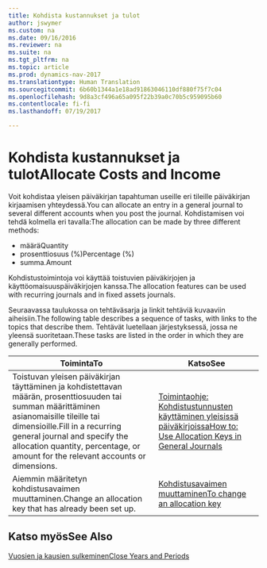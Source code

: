 ```yaml
---
title: Kohdista kustannukset ja tulot
author: jswymer
ms.custom: na
ms.date: 09/16/2016
ms.reviewer: na
ms.suite: na
ms.tgt_pltfrm: na
ms.topic: article
ms.prod: dynamics-nav-2017
ms.translationtype: Human Translation
ms.sourcegitcommit: 6b60b1344a1e18ad91863046110df880f75f7c04
ms.openlocfilehash: 9d8a3cf496a65a095f22b39a0c70b5c959095b60
ms.contentlocale: fi-fi
ms.lasthandoff: 07/19/2017

---
```

# <a name="allocate-costs-and-income"></a><span data-ttu-id="725e6-102">Kohdista kustannukset ja tulot</span><span class="sxs-lookup"><span data-stu-id="725e6-102">Allocate Costs and Income</span></span>
<span data-ttu-id="725e6-103">Voit kohdistaa yleisen päiväkirjan tapahtuman useille eri tileille päiväkirjan kirjaamisen yhteydessä.</span><span class="sxs-lookup"><span data-stu-id="725e6-103">You can allocate an entry in a general journal to several different accounts when you post the journal.</span></span> <span data-ttu-id="725e6-104">Kohdistamisen voi tehdä kolmella eri tavalla:</span><span class="sxs-lookup"><span data-stu-id="725e6-104">The allocation can be made by three different methods:</span></span>

- <span data-ttu-id="725e6-105">määrä</span><span class="sxs-lookup"><span data-stu-id="725e6-105">Quantity</span></span>
- <span data-ttu-id="725e6-106">prosenttiosuus (%)</span><span class="sxs-lookup"><span data-stu-id="725e6-106">Percentage (%)</span></span>
- <span data-ttu-id="725e6-107">summa.</span><span class="sxs-lookup"><span data-stu-id="725e6-107">Amount</span></span>

<span data-ttu-id="725e6-108">Kohdistustoimintoja voi käyttää toistuvien päiväkirjojen ja käyttöomaisuuspäiväkirjojen kanssa.</span><span class="sxs-lookup"><span data-stu-id="725e6-108">The allocation features can be used with recurring journals and in fixed assets journals.</span></span>
<!--You can also distribute the cost or revenue of a line to an intercompany partner when you post a sales or purchase document. When you post the document, a line will be posted in your general journal, and a corresponding line will be created in the intercompany outbox.-->

<span data-ttu-id="725e6-109">Seuraavassa taulukossa on tehtäväsarja ja linkit tehtäviä kuvaaviin aiheisiin.</span><span class="sxs-lookup"><span data-stu-id="725e6-109">The following table describes a sequence of tasks, with links to the topics that describe them.</span></span> <span data-ttu-id="725e6-110">Tehtävät luetellaan järjestyksessä, jossa ne yleensä suoritetaan.</span><span class="sxs-lookup"><span data-stu-id="725e6-110">These tasks are listed in the order in which they are generally performed.</span></span>

|<span data-ttu-id="725e6-111">Toiminta</span><span class="sxs-lookup"><span data-stu-id="725e6-111">To</span></span> |<span data-ttu-id="725e6-112">Katso</span><span class="sxs-lookup"><span data-stu-id="725e6-112">See</span></span> |
|---|----|
|<span data-ttu-id="725e6-113">Toistuvan yleisen päiväkirjan täyttäminen ja kohdistettavan määrän, prosenttiosuuden tai summan määrittäminen asianomaisille tileille tai dimensioille.</span><span class="sxs-lookup"><span data-stu-id="725e6-113">Fill in a recurring general journal and specify the allocation quantity, percentage, or amount for the relevant accounts or dimensions.</span></span>|[<span data-ttu-id="725e6-114">Toimintaohje: Kohdistustunnusten käyttäminen yleisissä päiväkirjoissa</span><span class="sxs-lookup"><span data-stu-id="725e6-114">How to: Use Allocation Keys in General Journals</span></span>](ui-how-use-allocation-keys-general-journals.md)|
|<span data-ttu-id="725e6-115">Aiemmin määritetyn kohdistusavaimen muuttaminen.</span><span class="sxs-lookup"><span data-stu-id="725e6-115">Change an allocation key that has already been set up.</span></span>|[<span data-ttu-id="725e6-116">Kohdistusavaimen muuttaminen</span><span class="sxs-lookup"><span data-stu-id="725e6-116">To change an allocation key</span></span>](ui-how-use-allocation-keys-general-journals.md)|

## <a name="see-also"></a><span data-ttu-id="725e6-117">Katso myös</span><span class="sxs-lookup"><span data-stu-id="725e6-117">See Also</span></span>
[<span data-ttu-id="725e6-118">Vuosien ja kausien sulkeminen</span><span class="sxs-lookup"><span data-stu-id="725e6-118">Close Years and Periods</span></span>](year-close-years-periods.md)

